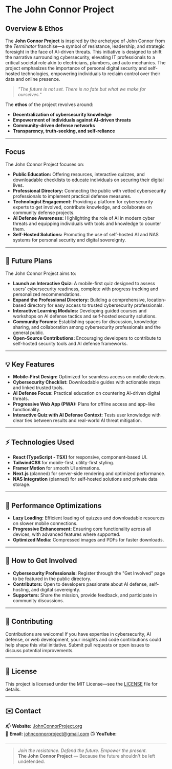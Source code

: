 # The John Connor Project

## Overview & Ethos

The **John Connor Project** is inspired by the archetype of John Connor from the _Terminator_ franchise—a symbol of resistance, leadership, and strategic foresight in the face of AI-driven threats. This initiative is designed to shift the narrative surrounding cybersecurity, elevating IT professionals to a critical societal role akin to electricians, plumbers, and auto mechanics. The project emphasizes the importance of personal digital security and self-hosted technologies, empowering individuals to reclaim control over their data and online presence.

> _"The future is not set. There is no fate but what we make for ourselves."_

The **ethos** of the project revolves around:

- **Decentralization of cybersecurity knowledge**
- **Empowerment of individuals against AI-driven threats**
- **Community-driven defense networks**
- **Transparency, truth-seeking, and self-reliance**

---

## Focus

The John Connor Project focuses on:

- **Public Education:** Offering resources, interactive quizzes, and downloadable checklists to educate individuals on securing their digital lives.
- **Professional Directory:** Connecting the public with vetted cybersecurity professionals to implement practical defense measures.
- **Technologist Engagement:** Providing a platform for cybersecurity experts to get involved, contribute knowledge, and collaborate on community defense projects.
- **AI Defense Awareness:** Highlighting the role of AI in modern cyber threats and equipping individuals with tools and knowledge to counter them.
- **Self-Hosted Solutions:** Promoting the use of self-hosted AI and NAS systems for personal security and digital sovereignty.

---

## 🚀 Future Plans

The John Connor Project aims to:

- **Launch an Interactive Quiz:** A mobile-first quiz designed to assess users' cybersecurity readiness, complete with progress tracking and personalized recommendations.
- **Expand the Professional Directory:** Building a comprehensive, location-based directory for easy access to trusted cybersecurity professionals.
- **Interactive Learning Modules:** Developing guided courses and workshops on AI defense tactics and self-hosted security solutions.
- **Community Forums:** Establishing spaces for discussion, knowledge-sharing, and collaboration among cybersecurity professionals and the general public.
- **Open-Source Contributions:** Encouraging developers to contribute to self-hosted security tools and AI defense frameworks.

---

## 💡 Key Features

- **Mobile-First Design:** Optimized for seamless access on mobile devices.
- **Cybersecurity Checklist:** Downloadable guides with actionable steps and linked trusted tools.
- **AI Defense Focus:** Practical education on countering AI-driven digital threats.
- **Progressive Web App (PWA):** Plans for offline access and app-like functionality.
- **Interactive Quiz with AI Defense Context:** Tests user knowledge with clear ties between results and real-world AI threat mitigation.

---

## ⚡ Technologies Used

- **React (TypeScript - TSX)** for responsive, component-based UI.
- **TailwindCSS** for mobile-first, utility-first styling.
- **Framer Motion** for smooth UI animations.
- **Next.js** (planned) for server-side rendering and optimized performance.
- **NAS Integration** (planned) for self-hosted solutions and private data storage.

---

## 🔧 Performance Optimizations

- **Lazy Loading:** Efficient loading of quizzes and downloadable resources on slower mobile connections.
- **Progressive Enhancement:** Ensuring core functionality across all devices, with advanced features where supported.
- **Optimized Media:** Compressed images and PDFs for faster downloads.

---

## 🌟 How to Get Involved

- **Cybersecurity Professionals:** Register through the "Get Involved" page to be featured in the public directory.
- **Contributors:** Open to developers passionate about AI defense, self-hosting, and digital sovereignty.
- **Supporters:** Share the mission, provide feedback, and participate in community discussions.

---

## 🤝 Contributing

Contributions are welcome! If you have expertise in cybersecurity, AI defense, or web development, your insights and code contributions could help shape this vital initiative. Submit pull requests or open issues to discuss potential improvements.

---

## 📜 License

This project is licensed under the MIT License—see the [LICENSE](LICENSE) file for details.

---

## ✉️ Contact

📬 **Website:** [JohnConnorProject.org](https://JohnConnorProject.org)  
💬 **Email:** johnconnorproject@gmail.com
📺 **YouTube:** [](https://www.youtube.com/@renaissancetechnologist)

---

> _Join the resistance. Defend the future. Empower the present._  
> **The John Connor Project** — Because the future shouldn't be left undefended.
